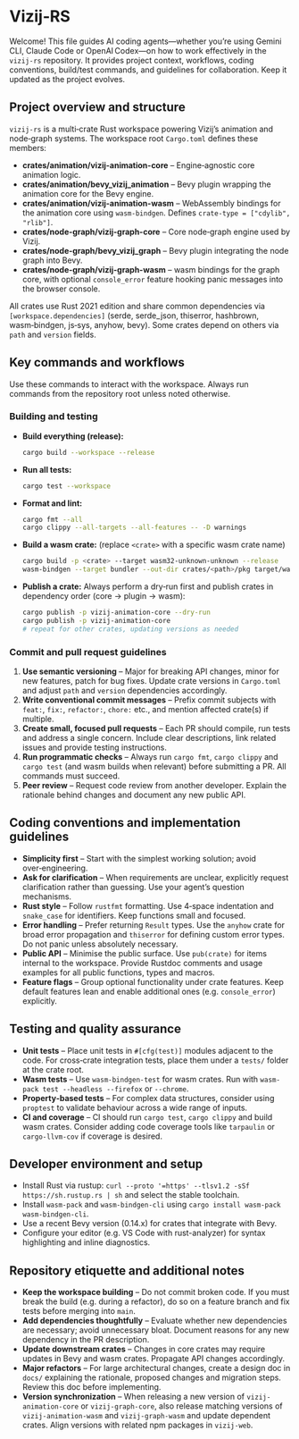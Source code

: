 # Vizij‑RS

Welcome! This file guides AI coding agents—whether you’re using Gemini CLI, Claude Code or OpenAI Codex—on how to work effectively in the `vizij-rs` repository. It provides project context, workflows, coding conventions, build/test commands, and guidelines for collaboration. Keep it updated as the project evolves.

## Project overview and structure

`vizij-rs` is a multi‑crate Rust workspace powering Vizij’s animation and node‑graph systems. The workspace root `Cargo.toml` defines these members:

* **crates/animation/vizij-animation-core** – Engine‑agnostic core animation logic.
* **crates/animation/bevy\_vizij\_animation** – Bevy plugin wrapping the animation core for the Bevy engine.
* **crates/animation/vizij-animation-wasm** – WebAssembly bindings for the animation core using `wasm‑bindgen`. Defines `crate-type = ["cdylib", "rlib"]`.
* **crates/node-graph/vizij-graph-core** – Core node‑graph engine used by Vizij.
* **crates/node-graph/bevy\_vizij\_graph** – Bevy plugin integrating the node graph into Bevy.
* **crates/node-graph/vizij-graph-wasm** – wasm bindings for the graph core, with optional `console_error` feature hooking panic messages into the browser console.

All crates use Rust 2021 edition and share common dependencies via `[workspace.dependencies]` (serde, serde\_json, thiserror, hashbrown, wasm‑bindgen, js‑sys, anyhow, bevy).  Some crates depend on others via `path` and `version` fields.

## Key commands and workflows

Use these commands to interact with the workspace. Always run commands from the repository root unless noted otherwise.

### Building and testing

* **Build everything (release):**

  ```bash
  cargo build --workspace --release
  ```
* **Run all tests:**

  ```bash
  cargo test --workspace
  ```
* **Format and lint:**

  ```bash
  cargo fmt --all
  cargo clippy --all-targets --all-features -- -D warnings
  ```
* **Build a wasm crate:** (replace `<crate>` with a specific wasm crate name)

  ```bash
  cargo build -p <crate> --target wasm32-unknown-unknown --release
  wasm-bindgen --target bundler --out-dir crates/<path>/pkg target/wasm32-unknown-unknown/release/<crate>.wasm
  ```
* **Publish a crate:** Always perform a dry‑run first and publish crates in dependency order (core → plugin → wasm):

  ```bash
  cargo publish -p vizij-animation-core --dry-run
  cargo publish -p vizij-animation-core
  # repeat for other crates, updating versions as needed
  ```

### Commit and pull request guidelines

1. **Use semantic versioning** – Major for breaking API changes, minor for new features, patch for bug fixes. Update crate versions in `Cargo.toml` and adjust `path` and `version` dependencies accordingly.
2. **Write conventional commit messages** – Prefix commit subjects with `feat:`, `fix:`, `refactor:`, `chore:` etc., and mention affected crate(s) if multiple.
3. **Create small, focused pull requests** – Each PR should compile, run tests and address a single concern. Include clear descriptions, link related issues and provide testing instructions.
4. **Run programmatic checks** – Always run `cargo fmt`, `cargo clippy` and `cargo test` (and wasm builds when relevant) before submitting a PR. All commands must succeed.
5. **Peer review** – Request code review from another developer. Explain the rationale behind changes and document any new public API.

## Coding conventions and implementation guidelines

* **Simplicity first** – Start with the simplest working solution; avoid over‑engineering.
* **Ask for clarification** – When requirements are unclear, explicitly request clarification rather than guessing. Use your agent’s question mechanisms.
* **Rust style** – Follow `rustfmt` formatting. Use 4‑space indentation and `snake_case` for identifiers. Keep functions small and focused.
* **Error handling** – Prefer returning `Result` types. Use the `anyhow` crate for broad error propagation and `thiserror` for defining custom error types. Do not panic unless absolutely necessary.
* **Public API** – Minimise the public surface. Use `pub(crate)` for items internal to the workspace. Provide Rustdoc comments and usage examples for all public functions, types and macros.
* **Feature flags** – Group optional functionality under crate features. Keep default features lean and enable additional ones (e.g. `console_error`) explicitly.

## Testing and quality assurance

* **Unit tests** – Place unit tests in `#[cfg(test)]` modules adjacent to the code. For cross‑crate integration tests, place them under a `tests/` folder at the crate root.
* **Wasm tests** – Use `wasm-bindgen-test` for wasm crates. Run with `wasm-pack test --headless --firefox` or `--chrome`.
* **Property‑based tests** – For complex data structures, consider using `proptest` to validate behaviour across a wide range of inputs.
* **CI and coverage** – CI should run `cargo test`, `cargo clippy` and build wasm crates. Consider adding code coverage tools like `tarpaulin` or `cargo-llvm-cov` if coverage is desired.

## Developer environment and setup

* Install Rust via rustup: `curl --proto '=https' --tlsv1.2 -sSf https://sh.rustup.rs | sh` and select the stable toolchain.
* Install `wasm-pack` and `wasm-bindgen-cli` using `cargo install wasm-pack wasm-bindgen-cli`.
* Use a recent Bevy version (0.14.x) for crates that integrate with Bevy.
* Configure your editor (e.g. VS Code with rust-analyzer) for syntax highlighting and inline diagnostics.

## Repository etiquette and additional notes

* **Keep the workspace building** – Do not commit broken code. If you must break the build (e.g. during a refactor), do so on a feature branch and fix tests before merging into `main`.
* **Add dependencies thoughtfully** – Evaluate whether new dependencies are necessary; avoid unnecessary bloat. Document reasons for any new dependency in the PR description.
* **Update downstream crates** – Changes in core crates may require updates in Bevy and wasm crates. Propagate API changes accordingly.
* **Major refactors** – For large architectural changes, create a design doc in `docs/` explaining the rationale, proposed changes and migration steps. Review this doc before implementing.
* **Version synchronization** – When releasing a new version of `vizij-animation-core` or `vizij-graph-core`, also release matching versions of `vizij-animation-wasm` and `vizij-graph-wasm` and update dependent crates. Align versions with related npm packages in `vizij-web`.



